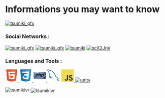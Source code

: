 <h1>Informations you may want to know</h1>
<p align="left"> <a href="https://twitter.com/tsumiki_gfx" target="blank"><img src="https://img.shields.io/twitter/follow/tsumiki_gfx?logo=twitter&style=for-the-badge" alt="tsumiki_gfx" /></a> </p>

<h3 align="left">Social Networks :</h3>
<p align="left">
<a href="https://twitter.com/tsumiki_gfx" target="blank"><img align="center" src="https://raw.githubusercontent.com/rahuldkjain/github-profile-readme-generator/master/src/images/icons/Social/twitter.svg" alt="tsumiki_gfx" height="30" width="40" /></a>
<a href="https://instagram.com/tsumiki_gfx" target="blank"><img align="center" src="https://raw.githubusercontent.com/rahuldkjain/github-profile-readme-generator/master/src/images/icons/Social/instagram.svg" alt="tsumiki_gfx" height="30" width="40" /></a>
<a href="https://www.youtube.com/c/tsumikiminiwa" target="blank"><img align="center" src="https://raw.githubusercontent.com/rahuldkjain/github-profile-readme-generator/master/src/images/icons/Social/youtube.svg" alt="tsumiki" height="30" width="40" /></a>
<a href="https://discord.gg/qcX2JnV" target="blank"><img align="center" src="https://raw.githubusercontent.com/rahuldkjain/github-profile-readme-generator/master/src/images/icons/Social/discord.svg" alt="qcX2JnV" height="30" width="40" /></a>
</p>

<h3 align="left">Languages and Tools :</h3>
<p align="left">
<a href="https://developer.mozilla.org/en-US/docs/Web/HTML" target="_blank"> <img src="https://raw.githubusercontent.com/devicons/devicon/master/icons/html5/html5-original.svg" alt="html" width="40" height="40"/> </a>
<a href="https://developer.mozilla.org/en-US/docs/Web/CSS" target="_blank"> <img src="https://raw.githubusercontent.com/devicons/devicon/master/icons/css3/css3-original.svg" alt="css" width="40" height="40"/> </a>
<a href="https://www.php.net/" target="_blank"> <img src="https://raw.githubusercontent.com/devicons/devicon/master/icons/php/php-original.svg" alt="php" width="40" height="40"/> </a>
<a href="https://www.mysql.com" target="_blank"> <img src="https://raw.githubusercontent.com/devicons/devicon/master/icons/mysql/mysql-original.svg" alt="mysql" width="40" height="40"/></a>
<a href="https://developer.mozilla.org/en-US/docs/Web/JavaScript" target="_blank"> <img src="https://raw.githubusercontent.com/devicons/devicon/master/icons/javascript/javascript-original.svg" alt="javascript" width="40" height="40"/> </a>
<a href="https://unity.com/" target="_blank"> <img src="https://www.vectorlogo.zone/logos/unity3d/unity3d-icon.svg" alt="unity" width="40" height="40"/> </a> </p>

<p><img align="left" src="https://github-readme-stats.vercel.app/api/top-langs?username=tsumikivr&show_icons=true&locale=en&layout=compact" alt="tsumikivr" /></p>

<p>&nbsp;<img align="center" src="https://github-readme-stats.vercel.app/api?username=tsumikivr&show_icons=true&locale=en" alt="tsumikivr" /></p>

